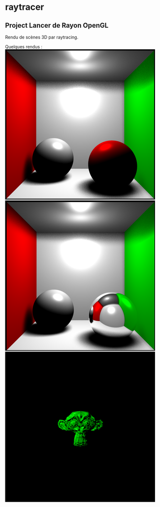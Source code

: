 # raytracer
## Project Lancer de Rayon OpenGL
Rendu de scènes 3D par raytracing.

Quelques rendus :\
![alt text](https://github.com/nicolas-lcn/raytracer/blob/main/HAI719I_Raytracer/rendus/base-cornell-softshadow.png)
![alt text](https://github.com/nicolas-lcn/raytracer/blob/main/HAI719I_Raytracer/rendus/base-cornell-mirrored.png)
![alt text](https://github.com/nicolas-lcn/raytracer/blob/main/HAI719I_Raytracer/rendus/suzanne.png)
